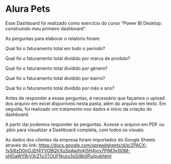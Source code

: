 # Alura Pets
Esse Dashboard foi realizado como exercício do curso "Power BI Desktop: construindo meu primeiro dashboard".

As perguntas para elaborar o relatório foram:

Qual foi o faturamento total em todo o período?

Qual foi o faturamento total dividido por marca de produto?

Qual foi o faturamento total dividido por gênero?

Qual foi o faturamento total dividido por bairro?

Qual foi o faturamento total dividido por mês e ano?

Antes de responder a essas perguntas, é necessário que façamos o upload dos arquivo em excel disponíveis nesta pasta, além do arquivo em texto. 
Em seguida, foi realizado um tratamento nos dados e início da criação do dashboard.

A partir daí podemos responder às perguntas. Acesse o arquivo em PDF ou .pbix para visualizar a Dashboard completa, com todos os visuais.

As dados dos clientes da empresa foram importados do Google Sheets através do link: https://docs.google.com/spreadsheets/d/e/2PACX-1vSi6zD0nOJDf4YVOBQVXuSpAwihl4i5H4vrv7PjM3y0l0M-oHOaWYRrVXrZ1o3TOUFNnzo3sSi9b0Pu/pubhtml
